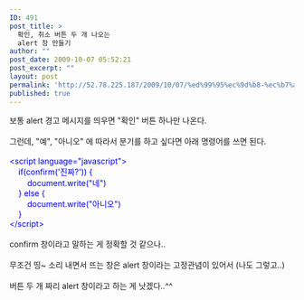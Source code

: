 ```yaml
---
ID: 491
post_title: >
  확인, 취소 버튼 두 개 나오는
  alert 창 만들기
author: ""
post_date: 2009-10-07 05:52:21
post_excerpt: ""
layout: post
permalink: 'http://52.78.225.187/2009/10/07/%ed%99%95%ec%9d%b8-%ec%b7%a8%ec%86%8c-%eb%b2%84%ed%8a%bc-%eb%91%90-%ea%b0%9c-%eb%82%98%ec%98%a4%eb%8a%94-alert-%ec%b0%bd-%eb%a7%8c%eb%93%a4%ea%b8%b0/'
published: true
---
```

<P>보통 alert 경고 메시지를 띄우면 "확인" 버튼 하나만 나온다.<BR><BR>그런데, "예", "아니오" 에 따라서 분기를 하고 싶다면 아래 명령어를 쓰면 된다.<BR><BR><FONT color=#0000ff>&lt;script language="javascript"&gt;<BR>&nbsp; &nbsp; if(confirm('진짜?')) {<BR>&nbsp; &nbsp; &nbsp; &nbsp; document.write("네")<BR>&nbsp; &nbsp; } else {<BR>&nbsp; &nbsp; &nbsp; &nbsp; document.write("아니오")<BR>&nbsp; &nbsp; }<BR>&lt;/script&gt;<BR></FONT><BR>confirm 창이라고 말하는 게 정확할 것 같으나..<BR><BR>무조건 띵~ 소리 내면서 뜨는 창은 alert 창이라는 고정관념이 있어서 (나도 그렇고..)<BR><BR>버튼 두 개 짜리 alert 창이라고 하는 게 낫겠다..^^</P>